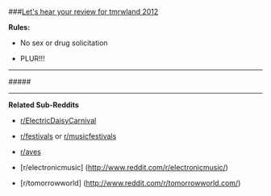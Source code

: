 ###[Let's hear your review for tmrwland 2012](http://www.reddit.com/r/Tomorrowland/comments/xds61/questions_for_those_of_you_lucky_enough_to_go/)

**Rules:**

+ No sex or drug solicitation

+ PLUR!!!

---

#####[ ](http://www.tomorrowland.be/)

---

**Related Sub-Reddits**

+ [r/ElectricDaisyCarnival](http://www.reddit.com/r/electricdaisycarnival)

+ [r/festivals](http://www.reddit.com/r/festivals/) or [r/musicfestivals](http://www.reddit.com/r/musicfestivals)

+ [r/aves](http://www.reddit.com/r/aves/)

+ [r/electronicmusic] (http://www.reddit.com/r/electronicmusic/)

+ [r/tomorrowworld] (http://www.reddit.com/r/tomorrowworld.com/)